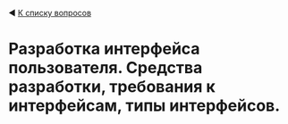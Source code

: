 ◀ [К списку вопросов](../README.md)

# Разработка интерфейса пользователя. Средства разработки, требования к интерфейсам, типы интерфейсов.